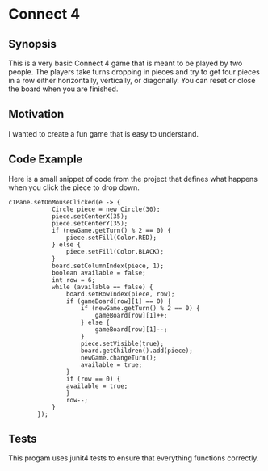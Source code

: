 # Connect 4

## Synopsis
This is a very basic Connect 4 game that is meant to be played by two people. The players take turns dropping in pieces and try to get four pieces in a row either horizontally, 
vertically, or diagonally. You can reset or close the board when you are finished.

## Motivation
I wanted to create a fun game that is easy to understand. 

## Code Example
Here is a small snippet of code from the project that defines what happens when you click the piece to drop down.
```
c1Pane.setOnMouseClicked(e -> {
			Circle piece = new Circle(30);
			piece.setCenterX(35);
			piece.setCenterY(35);
			if (newGame.getTurn() % 2 == 0) {
				piece.setFill(Color.RED);
			} else {
				piece.setFill(Color.BLACK);
			}
			board.setColumnIndex(piece, 1);
			boolean available = false;
			int row = 6;
			while (available == false) {
				board.setRowIndex(piece, row);
				if (gameBoard[row][1] == 0) {
					if (newGame.getTurn() % 2 == 0) {
						gameBoard[row][1]++;
					} else {
						gameBoard[row][1]--;
					}
					piece.setVisible(true);
					board.getChildren().add(piece);
					newGame.changeTurn();
					available = true;
				}
				if (row == 0) {
				available = true;	
				}
				row--;
			}
		});
```

## Tests
This progam uses junit4 tests to ensure that everything functions correctly. 
